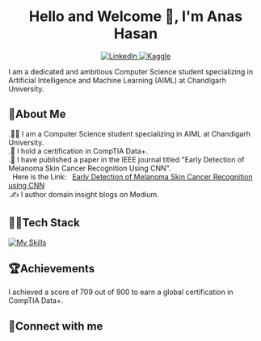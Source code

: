<h1 align="center">Hello and Welcome 👋, I'm Anas Hasan</h1>
<p align="center">
     <a href="https://www.linkedin.com/in/anas-hasan-a5546524b/">
          <img alt="LinkedIn" title="LinkedIn" src="https://img.shields.io/badge/LinkedIn-0A66C2.svg?style=for-the-badge&logo=LinkedIn&logoColor=white"/>
     </a>
     <a href="https://www.kaggle.com/anashasan">
          <img alt="Kaggle" title="Kaggle" src="https://img.shields.io/badge/Kaggle-20BEFF.svg?style=for-the-badge&logo=Kaggle&logoColor=white"/>
     </a>
</p>

I am a dedicated and ambitious Computer Science student specializing in Artificial Intelligence and Machine Learning (AIML) at Chandigarh University. 

## 🚀About Me
.👨‍🎓 I am a Computer Science student specializing in AIML at Chandigarh University.<br/>
.🥇 I hold a certification in CompTIA Data+.<br/>
.📝 I have published a paper in the IEEE journal titled "Early Detection of Melanoma Skin Cancer Recognition Using CNN". <br/>&nbsp;&nbsp;Here is the Link:&nbsp;&nbsp;
     [Early Detection of Melanoma Skin Cancer Recognition using CNN](https://ieeexplore.ieee.org/document/10404192)<br/>
.✍️ I author domain insight blogs on Medium.

## 👨‍💻Tech Stack
[![My Skills](https://skillicons.dev/icons?i=c,cpp,java,python,html,css,js,bootstrap,sass,react,vite,tailwind,cypress,tensorflow,mysql,azure,docker,git,flask&theme=dark)](https://skillicons.dev)

## 🏆Achievements
I achieved a score of 709 out of 900 to earn a global certification in CompTIA Data+.

## 📲Connect with me


<!--
**AnasHasan786/AnasHasan786** is a ✨ _special_ ✨ repository because its `README.md` (this file) appears on your GitHub profile.

Here are some ideas to get you started:

- 🔭 I’m currently working on ...
- 🌱 I’m currently learning ...
- 👯 I’m looking to collaborate on ...
- 🤔 I’m looking for help with ...
- 💬 Ask me about ...
- 📫 How to reach me: ...
- 😄 Pronouns: ...
- ⚡ Fun fact: ...
-->
